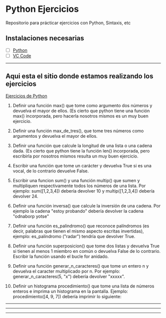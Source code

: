 # Python Ejercicios
Repositorio para prácticar ejercicios con Python, Sintaxis, etc

## Instalaciones necesarias

- [ ] [Python](https://www.python.org/downloads/)
- [ ] [VC Code](https://code.visualstudio.com/Download)

---
## Aqui esta el sitio donde estamos realizando los ejercicios
[Ejercicios de Python](http://www.pythondiario.com/2013/05/ejercicios-en-python-parte-1.html)

1. Definir una función max() que tome como argumento dos números y devuelva el mayor de ellos. (Es cierto que python tiene una función max() incorporada, pero hacerla nosotros mismos es un muy buen ejercicio.

2. Definir una función max_de_tres(), que tome tres números como argumentos y devuelva el mayor de ellos.

3. Definir una función que calcule la longitud de una lista o una cadena dada. (Es cierto que python tiene la función len() incorporada, pero escribirla por nosotros mismos resulta un muy buen ejercicio.

4. Escribir una función que tome un carácter y devuelva True si es una vocal, de lo contrario devuelve False.

5. Escribir una funcion sum() y una función multip() que sumen y multipliquen respectivamente todos los números de una lista. Por ejemplo: sum([1,2,3,4]) debería devolver 10 y multip([1,2,3,4]) debería devolver 24.

6. Definir una función inversa() que calcule la inversión de una cadena. Por ejemplo la cadena "estoy probando" debería devolver la cadena "odnaborp yotse"

7. Definir una función es_palindromo() que reconoce palíndromos (es decir, palabras que tienen el mismo aspecto escritas invertidas), ejemplo: es_palindromo ("radar") tendría que devolver True.

8. Definir una función superposicion() que tome dos listas y devuelva True si tienen al menos 1 miembro en común o devuelva False de lo contrario. Escribir la función usando el bucle for anidado.

9. Definir una función generar_n_caracteres() que tome un entero n y devuelva el caracter multiplicado por n. Por ejemplo: generar_n_caracteres(5, "x") debería devolver "xxxxx".

10. Definir un histograma procedimiento() que tome una lista de números enteros e imprima un histograma en la pantalla. Ejemplo: procedimiento([4, 9, 7]) debería imprimir lo siguiente:

****
*********
*******
